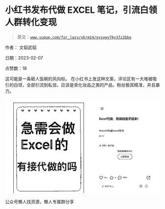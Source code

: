 # 小红书发布代做 EXCEL 笔记，引流白领人群转化变现

> 原文：[`www.yuque.com/for_lazy/xkrm14/gysvwy76y3fz2bbo`](https://www.yuque.com/for_lazy/xkrm14/gysvwy76y3fz2bbo)

作者： 文韬武韬

日期：2023-02-07

点赞数：18

这可能是一条砸人饭碗的风向标。 在小红书上发这种文案，评论区有一大堆被吸引的白领，全部引流到私信，应该是卖化妆品之类的产品，粉丝极其精准，并且暴力。

![](img/cf14dfadca072c5ee164c614616d6768.png)  

公众号懒人找资源，懒人专属群分享

